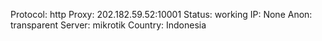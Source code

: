 Protocol: http
Proxy: 202.182.59.52:10001
Status: working
IP: None
Anon: transparent
Server: mikrotik
Country: Indonesia

